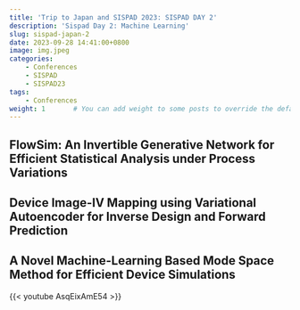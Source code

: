 ```yaml
---
title: 'Trip to Japan and SISPAD 2023: SISPAD DAY 2'
description: 'Sispad Day 2: Machine Learning'
slug: sispad-japan-2
date: 2023-09-28 14:41:00+0800
image: img.jpeg
categories:
    - Conferences
    - SISPAD
    - SISPAD23
tags:
    - Conferences
weight: 1       # You can add weight to some posts to override the default sorting (date descending)
---
```


## FlowSim: An Invertible Generative Network for Efficient Statistical Analysis under Process Variations

## Device Image-IV Mapping using Variational Autoencoder for Inverse Design and Forward Prediction

## A Novel Machine-Learning Based Mode Space Method for Efficient Device Simulations
{{< youtube AsqEixAmE54 >}}